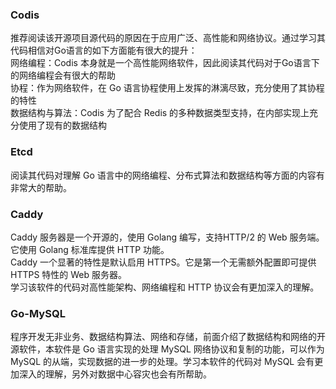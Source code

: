 
### Codis
推荐阅读该开源项目源代码的原因在于应用广泛、高性能和网络协议。通过学习其代码相信对Go语言的如下方面能有很大的提升：  
网络编程：Codis 本身就是一个高性能网络软件，因此阅读其代码对于Go语言下的网络编程会有很大的帮助  
协程：作为网络软件，在 Go 语言协程使用上发挥的淋漓尽致，充分使用了其协程的特性  
数据结构与算法：Codis 为了配合 Redis 的多种数据类型支持，在内部实现上充分使用了现有的数据结构  


### Etcd
阅读其代码对理解 Go 语言中的网络编程、分布式算法和数据结构等方面的内容有非常大的帮助。  


### Caddy
Caddy 服务器是一个开源的，使用 Golang 编写，支持HTTP/2 的 Web 服务端。  
它使用 Golang 标准库提供 HTTP 功能。  
Caddy 一个显著的特性是默认启用 HTTPS。它是第一个无需额外配置即可提供 HTTPS 特性的 Web 服务器。  
学习该软件的代码对高性能架构、网络编程和 HTTP 协议会有更加深入的理解。  


### Go-MySQL
程序开发无非业务、数据结构算法、网络和存储，前面介绍了数据结构和网络的开源软件，本软件是 Go 语言实现的处理 MySQL 网络协议和复制的功能，可以作为 MySQL 的从端，实现数据的进一步的处理。学习本软件的代码对 MySQL 会有更加深入的理解，另外对数据中心容灾也会有所帮助。